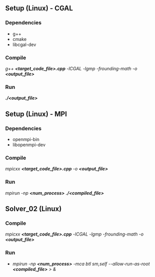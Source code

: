 ## Setup (Linux) - CGAL

### Dependencies

- g++
- cmake
- libcgal-dev

### Compile

*g++ **<target_code_file>.cpp** -lCGAL -lgmp -frounding-math -o **<output_file>***

### Run

***./<output_file>***

## Setup (Linux) - MPI

### Dependencies

- openmpi-bin
- libopenmpi-dev

### Compile

*mpicxx **<target_code_file>.cpp** -o **<output_file>***

### Run

*mpirun -np **<num_process>** **./<compiled_file>***

## Solver_02 (Linux)

### Compile

*mpicxx **<target_code_file>.cpp** -lCGAL -lgmp -frounding-math -o **<output_file>***

### Run

- <marked>*mpirun -np **<num_process>** -mca btl sm,self --allow-run-as-root **<compiled_file>** > **<output>** &*</marked>

